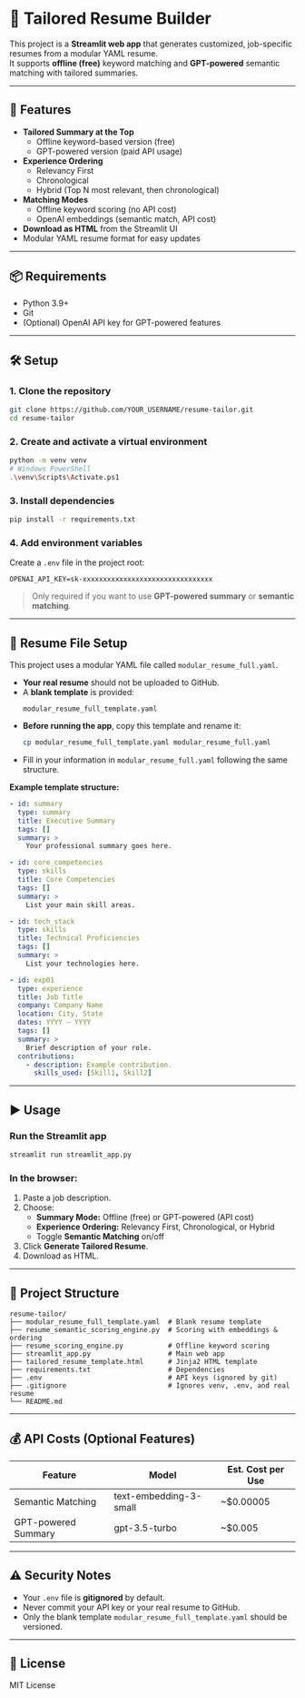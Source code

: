 # 🎯 Tailored Resume Builder

This project is a **Streamlit web app** that generates customized, job-specific resumes from a modular YAML resume.  
It supports **offline (free)** keyword matching and **GPT-powered** semantic matching with tailored summaries.

---

## 🚀 Features

- **Tailored Summary at the Top**
  - Offline keyword-based version (free)
  - GPT-powered version (paid API usage)
- **Experience Ordering**
  - Relevancy First
  - Chronological
  - Hybrid (Top N most relevant, then chronological)
- **Matching Modes**
  - Offline keyword scoring (no API cost)
  - OpenAI embeddings (semantic match, API cost)
- **Download as HTML** from the Streamlit UI
- Modular YAML resume format for easy updates

---

## 📦 Requirements

- Python 3.9+
- Git
- (Optional) OpenAI API key for GPT-powered features

---

## 🛠️ Setup

### 1. Clone the repository
```bash
git clone https://github.com/YOUR_USERNAME/resume-tailor.git
cd resume-tailor
```

### 2. Create and activate a virtual environment
```bash
python -m venv venv
# Windows PowerShell
.\venv\Scripts\Activate.ps1
```

### 3. Install dependencies
```bash
pip install -r requirements.txt
```

### 4. Add environment variables
Create a `.env` file in the project root:
```
OPENAI_API_KEY=sk-xxxxxxxxxxxxxxxxxxxxxxxxxxxxxxxx
```
> Only required if you want to use **GPT-powered summary** or **semantic matching**.

---

## 📂 Resume File Setup

This project uses a modular YAML file called `modular_resume_full.yaml`.

- **Your real resume** should not be uploaded to GitHub.
- A **blank template** is provided:
  ```
  modular_resume_full_template.yaml
  ```
- **Before running the app**, copy this template and rename it:
  ```bash
  cp modular_resume_full_template.yaml modular_resume_full.yaml
  ```
- Fill in your information in `modular_resume_full.yaml` following the same structure.

**Example template structure:**
```yaml
- id: summary
  type: summary
  title: Executive Summary
  tags: []
  summary: >
    Your professional summary goes here.

- id: core_competencies
  type: skills
  title: Core Competencies
  tags: []
  summary: >
    List your main skill areas.

- id: tech_stack
  type: skills
  title: Technical Proficiencies
  tags: []
  summary: >
    List your technologies here.

- id: exp01
  type: experience
  title: Job Title
  company: Company Name
  location: City, State
  dates: YYYY – YYYY
  tags: []
  summary: >
    Brief description of your role.
  contributions:
    - description: Example contribution.
      skills_used: [Skill1, Skill2]
```

---

## ▶️ Usage

### Run the Streamlit app
```bash
streamlit run streamlit_app.py
```

### In the browser:
1. Paste a job description.
2. Choose:
   - **Summary Mode:** Offline (free) or GPT-powered (API cost)
   - **Experience Ordering:** Relevancy First, Chronological, or Hybrid
   - Toggle **Semantic Matching** on/off
3. Click **Generate Tailored Resume**.
4. Download as HTML.

---

## 📂 Project Structure

```
resume-tailor/
├── modular_resume_full_template.yaml  # Blank resume template
├── resume_semantic_scoring_engine.py  # Scoring with embeddings & ordering
├── resume_scoring_engine.py           # Offline keyword scoring
├── streamlit_app.py                   # Main web app
├── tailored_resume_template.html      # Jinja2 HTML template
├── requirements.txt                   # Dependencies
├── .env                               # API keys (ignored by git)
├── .gitignore                         # Ignores venv, .env, and real resume
└── README.md
```

---

## 💰 API Costs (Optional Features)

| Feature                  | Model                  | Est. Cost per Use |
|--------------------------|------------------------|-------------------|
| Semantic Matching        | text-embedding-3-small | ~$0.00005         |
| GPT-powered Summary      | gpt-3.5-turbo           | ~$0.005           |

---

## ⚠️ Security Notes

- Your `.env` file is **gitignored** by default.
- Never commit your API key or your real resume to GitHub.
- Only the blank template `modular_resume_full_template.yaml` should be versioned.

---

## 📜 License
MIT License
